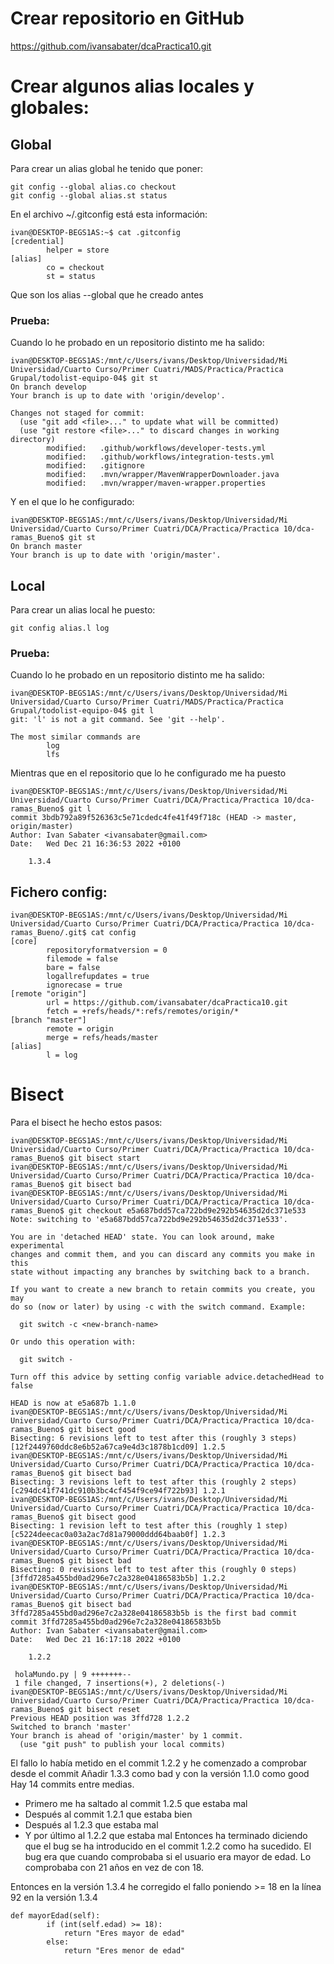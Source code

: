 # Crear repositorio en GitHub
https://github.com/ivansabater/dcaPractica10.git

# Crear algunos alias locales y globales:
## Global
Para crear un alias global he tenido que poner:
```
git config --global alias.co checkout
git config --global alias.st status
```
En el archivo ~/.gitconfig está esta información:
```
ivan@DESKTOP-BEGS1AS:~$ cat .gitconfig
[credential]
        helper = store
[alias]
        co = checkout
        st = status
```
Que son los alias --global que he creado antes

### Prueba:

Cuando lo he probado en un repositorio distinto me ha salido: 
```
ivan@DESKTOP-BEGS1AS:/mnt/c/Users/ivans/Desktop/Universidad/Mi Universidad/Cuarto Curso/Primer Cuatri/MADS/Practica/Practica Grupal/todolist-equipo-04$ git st
On branch develop
Your branch is up to date with 'origin/develop'.

Changes not staged for commit:
  (use "git add <file>..." to update what will be committed)
  (use "git restore <file>..." to discard changes in working directory)
        modified:   .github/workflows/developer-tests.yml
        modified:   .github/workflows/integration-tests.yml
        modified:   .gitignore
        modified:   .mvn/wrapper/MavenWrapperDownloader.java
        modified:   .mvn/wrapper/maven-wrapper.properties
```

Y en el que lo he configurado:
```
ivan@DESKTOP-BEGS1AS:/mnt/c/Users/ivans/Desktop/Universidad/Mi Universidad/Cuarto Curso/Primer Cuatri/DCA/Practica/Practica 10/dca-ramas_Bueno$ git st
On branch master
Your branch is up to date with 'origin/master'.
```


## Local
Para crear un alias local he puesto:
```
git config alias.l log
```

### Prueba:
Cuando lo he probado en un repositorio distinto me ha salido: 
```
ivan@DESKTOP-BEGS1AS:/mnt/c/Users/ivans/Desktop/Universidad/Mi Universidad/Cuarto Curso/Primer Cuatri/MADS/Practica/Practica Grupal/todolist-equipo-04$ git l
git: 'l' is not a git command. See 'git --help'.

The most similar commands are
        log
        lfs
```
Mientras que en el repositorio que lo he configurado me ha puesto 
```
ivan@DESKTOP-BEGS1AS:/mnt/c/Users/ivans/Desktop/Universidad/Mi Universidad/Cuarto Curso/Primer Cuatri/DCA/Practica/Practica 10/dca-ramas_Bueno$ git l
commit 3bdb792a89f526363c5e71cdedc4fe41f49f718c (HEAD -> master, origin/master)
Author: Ivan Sabater <ivansabater@gmail.com>
Date:   Wed Dec 21 16:36:53 2022 +0100

    1.3.4

```

## Fichero config:
```
ivan@DESKTOP-BEGS1AS:/mnt/c/Users/ivans/Desktop/Universidad/Mi Universidad/Cuarto Curso/Primer Cuatri/DCA/Practica/Practica 10/dca-ramas_Bueno/.git$ cat config
[core]
        repositoryformatversion = 0
        filemode = false
        bare = false
        logallrefupdates = true
        ignorecase = true
[remote "origin"]
        url = https://github.com/ivansabater/dcaPractica10.git
        fetch = +refs/heads/*:refs/remotes/origin/*
[branch "master"]
        remote = origin
        merge = refs/heads/master
[alias]
        l = log
```

# Bisect
Para el bisect he hecho estos pasos:
```
ivan@DESKTOP-BEGS1AS:/mnt/c/Users/ivans/Desktop/Universidad/Mi Universidad/Cuarto Curso/Primer Cuatri/DCA/Practica/Practica 10/dca-ramas_Bueno$ git bisect start
ivan@DESKTOP-BEGS1AS:/mnt/c/Users/ivans/Desktop/Universidad/Mi Universidad/Cuarto Curso/Primer Cuatri/DCA/Practica/Practica 10/dca-ramas_Bueno$ git bisect bad
ivan@DESKTOP-BEGS1AS:/mnt/c/Users/ivans/Desktop/Universidad/Mi Universidad/Cuarto Curso/Primer Cuatri/DCA/Practica/Practica 10/dca-ramas_Bueno$ git checkout e5a687bdd57ca722bd9e292b54635d2dc371e533
Note: switching to 'e5a687bdd57ca722bd9e292b54635d2dc371e533'.

You are in 'detached HEAD' state. You can look around, make experimental
changes and commit them, and you can discard any commits you make in this
state without impacting any branches by switching back to a branch.

If you want to create a new branch to retain commits you create, you may
do so (now or later) by using -c with the switch command. Example:

  git switch -c <new-branch-name>

Or undo this operation with:

  git switch -

Turn off this advice by setting config variable advice.detachedHead to false

HEAD is now at e5a687b 1.1.0
ivan@DESKTOP-BEGS1AS:/mnt/c/Users/ivans/Desktop/Universidad/Mi Universidad/Cuarto Curso/Primer Cuatri/DCA/Practica/Practica 10/dca-ramas_Bueno$ git bisect good
Bisecting: 6 revisions left to test after this (roughly 3 steps)
[12f2449760ddc8e6b52a67ca9e4d3c1878b1cd09] 1.2.5
ivan@DESKTOP-BEGS1AS:/mnt/c/Users/ivans/Desktop/Universidad/Mi Universidad/Cuarto Curso/Primer Cuatri/DCA/Practica/Practica 10/dca-ramas_Bueno$ git bisect bad
Bisecting: 3 revisions left to test after this (roughly 2 steps)
[c294dc41f741dc910b3bc4cf454f9ce94f722b93] 1.2.1
ivan@DESKTOP-BEGS1AS:/mnt/c/Users/ivans/Desktop/Universidad/Mi Universidad/Cuarto Curso/Primer Cuatri/DCA/Practica/Practica 10/dca-ramas_Bueno$ git bisect good
Bisecting: 1 revision left to test after this (roughly 1 step)
[c5224deecac0a03a2ac7d81a79000ddd64baab0f] 1.2.3
ivan@DESKTOP-BEGS1AS:/mnt/c/Users/ivans/Desktop/Universidad/Mi Universidad/Cuarto Curso/Primer Cuatri/DCA/Practica/Practica 10/dca-ramas_Bueno$ git bisect bad
Bisecting: 0 revisions left to test after this (roughly 0 steps)
[3ffd7285a455bd0ad296e7c2a328e04186583b5b] 1.2.2
ivan@DESKTOP-BEGS1AS:/mnt/c/Users/ivans/Desktop/Universidad/Mi Universidad/Cuarto Curso/Primer Cuatri/DCA/Practica/Practica 10/dca-ramas_Bueno$ git bisect bad
3ffd7285a455bd0ad296e7c2a328e04186583b5b is the first bad commit
commit 3ffd7285a455bd0ad296e7c2a328e04186583b5b
Author: Ivan Sabater <ivansabater@gmail.com>
Date:   Wed Dec 21 16:17:18 2022 +0100

    1.2.2

 holaMundo.py | 9 +++++++--
 1 file changed, 7 insertions(+), 2 deletions(-)
ivan@DESKTOP-BEGS1AS:/mnt/c/Users/ivans/Desktop/Universidad/Mi Universidad/Cuarto Curso/Primer Cuatri/DCA/Practica/Practica 10/dca-ramas_Bueno$ git bisect reset
Previous HEAD position was 3ffd728 1.2.2
Switched to branch 'master'
Your branch is ahead of 'origin/master' by 1 commit.
  (use "git push" to publish your local commits)
```
El fallo lo había metido en el commit 1.2.2 y he comenzado a comprobar desde el commit Añadir 1.3.3 como bad y con la versión 1.1.0 como good
Hay 14 commits entre medias. 
- Primero me ha saltado al commit 1.2.5 que estaba mal
- Después al commit 1.2.1 que estaba bien
- Después al 1.2.3 que estaba mal
- Y por último al 1.2.2 que estaba mal
Entonces ha terminado diciendo que el bug se ha introducido en el commit 1.2.2 como ha sucedido.
El bug era que cuando comprobaba si el usuario era mayor de edad. Lo comprobaba con 21 años en vez de con 18.

Entonces en la versión 1.3.4 he corregido el fallo poniendo >= 18 en la línea 92 en la versión 1.3.4
```
def mayorEdad(self):
        if (int(self.edad) >= 18):
            return "Eres mayor de edad"
        else:
            return "Eres menor de edad"

```